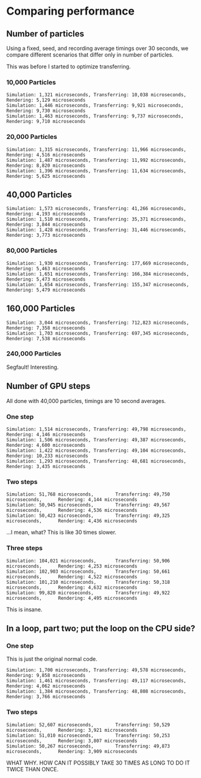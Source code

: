 # Comparing performance

## Number of particles

Using a fixed, seed, and recording average timings over 30 seconds, we compare different
scenarios that differ only in number of particles.

This was before I started to optimize transferring.

### 10,000 Particles

```
Simulation: 1,321 microseconds, Transferring: 10,038 microseconds,      Rendering: 5,129 microseconds
Simulation: 1,446 microseconds, Transferring: 9,921 microseconds,       Rendering: 9,730 microseconds
Simulation: 1,463 microseconds, Transferring: 9,737 microseconds,       Rendering: 9,710 microseconds
```

### 20,000 Particles

```
Simulation: 1,315 microseconds, Transferring: 11,966 microseconds,      Rendering: 4,516 microseconds
Simulation: 1,487 microseconds, Transferring: 11,992 microseconds,      Rendering: 8,820 microseconds
Simulation: 1,396 microseconds, Transferring: 11,634 microseconds,      Rendering: 5,625 microseconds
```

## 40,000 Particles

```
Simulation: 1,573 microseconds, Transferring: 41,266 microseconds,      Rendering: 4,193 microseconds
Simulation: 1,510 microseconds, Transferring: 35,371 microseconds,      Rendering: 3,844 microseconds
Simulation: 1,428 microseconds, Transferring: 31,446 microseconds,      Rendering: 3,773 microseconds
```

### 80,000 Particles

```
Simulation: 1,930 microseconds, Transferring: 177,669 microseconds,     Rendering: 5,463 microseconds
Simulation: 1,651 microseconds, Transferring: 166,384 microseconds,     Rendering: 5,473 microseconds
Simulation: 1,654 microseconds, Transferring: 155,347 microseconds,     Rendering: 5,479 microseconds
```

## 160,000 Particles

```
Simulation: 3,044 microseconds, Transferring: 712,823 microseconds,     Rendering: 7,358 microseconds
Simulation: 1,703 microseconds, Transferring: 697,345 microseconds,     Rendering: 7,538 microseconds
```

### 240,000 Particles

Segfault! Interesting.

## Number of GPU steps

All done with 40,000 particles, timings are 10 second averages.

### One step

```
Simulation: 1,514 microseconds, Transferring: 49,798 microseconds,      Rendering: 4,146 microseconds
Simulation: 1,506 microseconds, Transferring: 49,387 microseconds,      Rendering: 4,600 microseconds
Simulation: 1,422 microseconds, Transferring: 49,104 microseconds,      Rendering: 10,233 microseconds
Simulation: 1,293 microseconds, Transferring: 48,681 microseconds,      Rendering: 3,435 microseconds
```

### Two steps

```
Simulation: 51,768 microseconds,        Transferring: 49,750 microseconds,      Rendering: 4,144 microseconds
Simulation: 50,945 microseconds,        Transferring: 49,567 microseconds,      Rendering: 4,536 microseconds
Simulation: 50,423 microseconds,        Transferring: 49,325 microseconds,      Rendering: 4,436 microseconds
```

...I mean, what? This is like 30 times slower.

### Three steps

```
Simulation: 104,021 microseconds,       Transferring: 50,906 microseconds,      Rendering: 4,253 microseconds
Simulation: 102,903 microseconds,       Transferring: 50,661 microseconds,      Rendering: 4,522 microseconds
Simulation: 101,210 microseconds,       Transferring: 50,318 microseconds,      Rendering: 4,632 microseconds
Simulation: 99,820 microseconds,        Transferring: 49,922 microseconds,      Rendering: 4,495 microseconds
```

This is insane.

## In a loop, part two; put the loop on the CPU side?

### One step

This is just the original normal code.

```
Simulation: 1,700 microseconds, Transferring: 49,578 microseconds,      Rendering: 9,858 microseconds
Simulation: 1,461 microseconds, Transferring: 49,117 microseconds,      Rendering: 4,062 microseconds
Simulation: 1,384 microseconds, Transferring: 48,808 microseconds,      Rendering: 3,766 microseconds
```

### Two steps

```
Simulation: 52,607 microseconds,        Transferring: 50,529 microseconds,      Rendering: 3,921 microseconds
Simulation: 51,010 microseconds,        Transferring: 50,253 microseconds,      Rendering: 3,807 microseconds
Simulation: 50,267 microseconds,        Transferring: 49,873 microseconds,      Rendering: 3,909 microseconds
```

WHAT WHY. HOW CAN IT POSSIBLY TAKE 30 TIMES AS LONG TO DO IT TWICE THAN ONCE.
